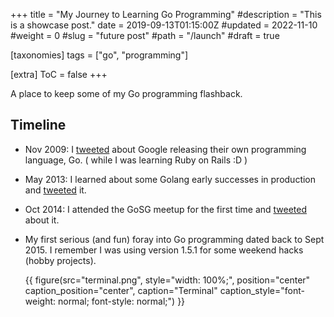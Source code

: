 +++
title = "My Journey to Learning Go Programming"
#description = "This is a showcase post."
date = 2019-09-13T01:15:00Z
#updated = 2022-11-10
#weight = 0
#slug = "future post"
#path = "/launch"
#draft = true

[taxonomies]
tags = ["go", "programming"]

[extra]
ToC = false
+++

A place to keep some of my Go programming flashback.

## Timeline

- Nov 2009: I [tweeted](https://twitter.com/cedric_chee/status/5605171058) about Google releasing their own programming language, Go. ( while I was learning Ruby on Rails :D )

- May 2013: I learned about some Golang early successes in production and [tweeted](https://twitter.com/cedric_chee/status/337967641052454912) it.

- Oct 2014: I attended the GoSG meetup for the first time and [tweeted](https://twitter.com/cedric_chee/status/522032532930306049) about it.

- My first serious (and fun) foray into Go programming dated back to Sept 2015. I remember I was using version 1.5.1 for some weekend hacks (hobby projects).

    {{ figure(src="terminal.png",
        style="width: 100%;",
        position="center"
        caption_position="center",
        caption="Terminal"
        caption_style="font-weight: normal; font-style: normal;") }}
